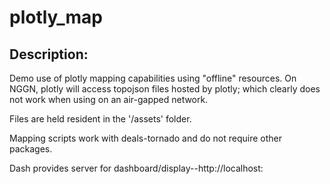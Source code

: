 # plotly_map

## Description:
Demo use of plotly mapping capabilities using "offline" resources.  On NGGN, plotly will access topojson files hosted by plotly; which clearly does not work when using on an air-gapped network.

Files are held resident in the '/assets' folder.  

Mapping scripts work with deals-tornado and do not require other packages.  

Dash provides server for dashboard/display--http://localhost:<port number specified in script run>
